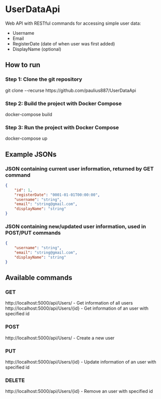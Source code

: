 # UserDataApi
Web API with RESTful commands for accessing simple user data:
- Username
- Email
- RegisterDate (date of when user was first added)
- DisplayName (optional)
## How to run
### Step 1: Clone the git repository
git clone --recurse ht<span>tps://</span>github.com/paulius887/UserDataApi
### Step 2: Build the project with Docker Compose
docker-compose build<br />
### Step 3: Run the project with Docker Compose
docker-compose up<br />
## Example JSONs
### JSON containing current user information, returned by GET command
```json
{
    "id": 1,
    "registerDate": "0001-01-01T00:00:00",
    "username": "string",
    "email": "string@gmail.com",
    "displayName": "string"
}
```
### JSON containing new/updated user information, used in POST/PUT commands
```json
{
    "username": "string",
    "email": "string@gmail.com",
    "displayName": "string"
}
```
## Available commands
### GET
ht<span>tp://localhost:5000/api/Users/ - Get information of all users <br />
ht<span>tp://localhost:5000/api/Users/{id} - Get information of an user with specified id
### POST
ht<span>tp://localhost:5000/api/Users/ - Create a new user <br />
### PUT
ht<span>tp://localhost:5000/api/Users/{id} - Update information of an user with specified id <br />
### DELETE
ht<span>tp://localhost:5000/api/Users/{id} - Remove an user with specified id
